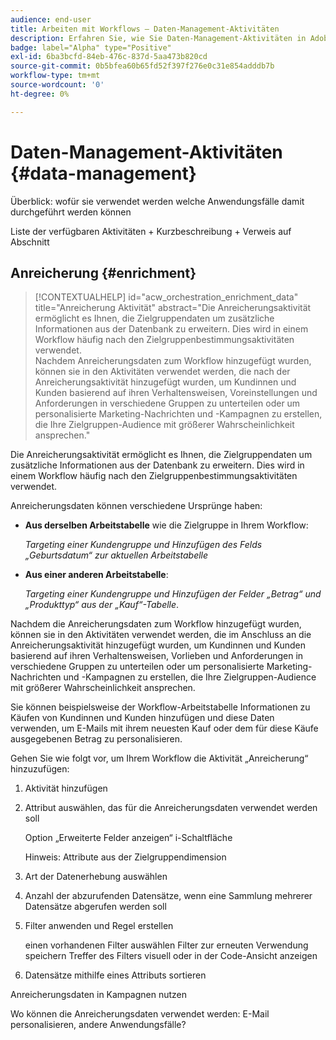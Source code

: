 ```yaml
---
audience: end-user
title: Arbeiten mit Workflows – Daten-Management-Aktivitäten
description: Erfahren Sie, wie Sie Daten-Management-Aktivitäten in Adobe Campaign Web-Workflows verwenden
badge: label="Alpha" type="Positive"
exl-id: 6ba3bcfd-84eb-476c-837d-5aa473b820cd
source-git-commit: 0b5bfea60b65fd52f397f276e0c31e854adddb7b
workflow-type: tm+mt
source-wordcount: '0'
ht-degree: 0%

---
```


# Daten-Management-Aktivitäten {#data-management}

Überblick: wofür sie verwendet werden
welche Anwendungsfälle damit durchgeführt werden können

Liste der verfügbaren Aktivitäten + Kurzbeschreibung + Verweis auf Abschnitt

## Anreicherung {#enrichment}

>[!CONTEXTUALHELP]
>id="acw_orchestration_enrichment_data"
>title="Anreicherung Aktivität"
>abstract="Die Anreicherungsaktivität ermöglicht es Ihnen, die Zielgruppendaten um zusätzliche Informationen aus der Datenbank zu erweitern. Dies wird in einem Workflow häufig nach den Zielgruppenbestimmungsaktivitäten verwendet.<br/>Nachdem Anreicherungsdaten zum Workflow hinzugefügt wurden, können sie in den Aktivitäten verwendet werden, die nach der Anreicherungsaktivität hinzugefügt wurden, um Kundinnen und Kunden basierend auf ihren Verhaltensweisen, Voreinstellungen und Anforderungen in verschiedene Gruppen zu unterteilen oder um personalisierte Marketing-Nachrichten und -Kampagnen zu erstellen, die Ihre Zielgruppen-Audience mit größerer Wahrscheinlichkeit ansprechen."

Die Anreicherungsaktivität ermöglicht es Ihnen, die Zielgruppendaten um zusätzliche Informationen aus der Datenbank zu erweitern. Dies wird in einem Workflow häufig nach den Zielgruppenbestimmungsaktivitäten verwendet.

Anreicherungsdaten können verschiedene Ursprünge haben:

* **Aus derselben Arbeitstabelle** wie die Zielgruppe in Ihrem Workflow:

   *Targeting einer Kundengruppe und Hinzufügen des Felds „Geburtsdatum“ zur aktuellen Arbeitstabelle*

* **Aus einer anderen Arbeitstabelle**:

   *Targeting einer Kundengruppe und Hinzufügen der Felder „Betrag“ und „Produkttyp“ aus der „Kauf“-Tabelle*.

Nachdem die Anreicherungsdaten zum Workflow hinzugefügt wurden, können sie in den Aktivitäten verwendet werden, die im Anschluss an die Anreicherungsaktivität hinzugefügt wurden, um Kundinnen und Kunden basierend auf ihren Verhaltensweisen, Vorlieben und Anforderungen in verschiedene Gruppen zu unterteilen oder um personalisierte Marketing-Nachrichten und -Kampagnen zu erstellen, die Ihre Zielgruppen-Audience mit größerer Wahrscheinlichkeit ansprechen.

Sie können beispielsweise der Workflow-Arbeitstabelle Informationen zu Käufen von Kundinnen und Kunden hinzufügen und diese Daten verwenden, um E-Mails mit ihrem neuesten Kauf oder dem für diese Käufe ausgegebenen Betrag zu personalisieren.

Gehen Sie wie folgt vor, um Ihrem Workflow die Aktivität „Anreicherung“ hinzuzufügen:

1. Aktivität hinzufügen
1. Attribut auswählen, das für die Anreicherungsdaten verwendet werden soll

   Option „Erweiterte Felder anzeigen“
i-Schaltfläche

   Hinweis: Attribute aus der Zielgruppendimension

1. Art der Datenerhebung auswählen
1. Anzahl der abzurufenden Datensätze, wenn eine Sammlung mehrerer Datensätze abgerufen werden soll
1. Filter anwenden und Regel erstellen

   einen vorhandenen Filter auswählen
Filter zur erneuten Verwendung speichern
Treffer des Filters visuell oder in der Code-Ansicht anzeigen

1. Datensätze mithilfe eines Attributs sortieren

Anreicherungsdaten in Kampagnen nutzen

Wo können die Anreicherungsdaten verwendet werden: E-Mail personalisieren, andere Anwendungsfälle?
